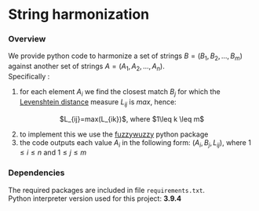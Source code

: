 # String harmonization
### Overview
We provide python code to harmonize a set of strings $B=(B_1, B_2,...,B_m)$ against another set of strings $A=(A_1, A_2,...,A_n)$.<br>
Specifically :
1. for each element $A_i$ we find the closest match $B_j$ for which the [Levenshtein distance](https://en.wikipedia.org/wiki/Levenshtein_distance) measure $L_{ij}$ is _max_, hence:<br>
<p align="center">
$L_{ij}=max(L_{ik})$, where $1\leq k \leq m$
</p>

2. to implement this we use the [fuzzywuzzy](https://pypi.org/project/fuzzywuzzy/) python package 
3. the code outputs each value $A_i$ in the following form: $(A_i, B_j, L_{ij})$, where $1\leq i \leq n$ and $1\leq j \leq m$

### Dependencies
The required packages are included in file ```requirements.txt```.<br>
Python interpreter version used for this project: **3.9.4**
